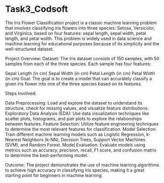 # Task3_Codsoft

The Iris Flower Classification project is a classic machine learning problem that involves classifying iris flowers into three species: Setosa, Versicolor, and Virginica, based on four features: sepal length, sepal width, petal length, and petal width. This problem is widely used in data science and machine learning for educational purposes because of its simplicity and the well-structured dataset.

Project Overview:
Dataset: The Iris dataset consists of 150 samples, with 50 samples from each of the three species. Each sample has four features:

Sepal Length (in cm)
Sepal Width (in cm)
Petal Length (in cm)
Petal Width (in cm)
Goal: The goal is to create a model that can accurately classify a given iris flower into one of the three species based on its features.

Steps Involved:

Data Preprocessing: Load and explore the dataset to understand its structure, check for missing values, and visualize feature distributions.
Exploratory Data Analysis (EDA): Use data visualization techniques like scatter plots, histograms, and pair plots to explore the relationships between features.
Feature Selection: Utilize feature engineering techniques to determine the most relevant features for classification.
Model Selection: Train different machine learning models such as Logistic Regression, k-Nearest Neighbors (k-NN), Decision Trees, Support Vector Machines (SVM), and Random Forest.
Model Evaluation: Evaluate models using metrics such as accuracy, precision, recall, F1 score, and confusion matrix to determine the best-performing model.

Outcome: The project demonstrates the use of machine learning algorithms to achieve high accuracy in classifying iris species, making it a great starting point for beginners in machine learning.

